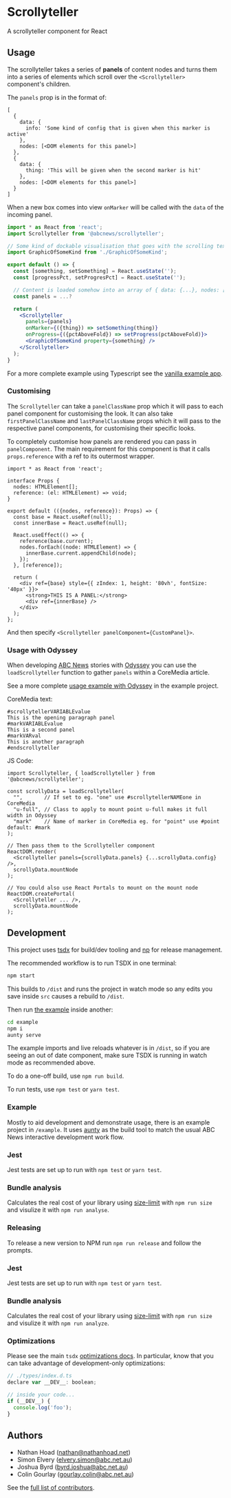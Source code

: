 # Scrollyteller

A scrollyteller component for React

## Usage

The scrollyteller takes a series of **panels** of content nodes and turns them into a series of elements which scroll over the `<Scrollyteller>` component's children.

The `panels` prop is in the format of:

    [
      {
        data: {
          info: 'Some kind of config that is given when this marker is active'
        },
        nodes: [<DOM elements for this panel>]
      },
      {
        data: {
          thing: 'This will be given when the second marker is hit'
        },
        nodes: [<DOM elements for this panel>]
      }
    ]

When a new box comes into view `onMarker` will be called with the `data` of the incoming panel.

```jsx
import * as React from 'react';
import Scrollyteller from '@abcnews/scrollyteller';

// Some kind of dockable visualisation that goes with the scrolling text
import GraphicOfSomeKind from './GraphicOfSomeKind';

export default () => {
  const [something, setSomething] = React.useState('');
  const [progressPct, setProgresPct] = React.useState('');

  // Content is loaded somehow into an array of { data: {...}, nodes: [...DOMNodes] }
  const panels = ...?

  return (
    <Scrollyteller
      panels={panels}
      onMarker={({thing}) => setSomething(thing)}
      onProgress={({pctAboveFold}) => setProgress(pctAboveFold)}>
      <GraphicOfSomeKind property={something} />
    </Scrollyteller>
  );
}
```

For a more complete example using Typescript see the [vanilla example app](example/src/components/AppVanilla/index.tsx).

### Customising

The `Scrollyteller` can take a `panelClassName` prop which it will pass to each panel component for customising the look.
It can also take `firstPanelClassName` and `lastPanelClassName` props which it will pass to the respective panel components, for customising their specific looks.

To completely customise how panels are rendered you can pass in `panelComponent`. The main requirement for this component is that it calls `props.reference` with a ref to its outermost wrapper.

```tsx
import * as React from 'react';

interface Props {
  nodes: HTMLElement[];
  reference: (el: HTMLElement) => void;
}

export default (({nodes, reference}): Props) => {
  const base = React.useRef(null);
  const innerBase = React.useRef(null);

  React.useEffect(() => {
    reference(base.current);
    nodes.forEach((node: HTMLElement) => {
      innerBase.current.appendChild(node);
    });
  }, [reference]);

  return (
    <div ref={base} style={{ zIndex: 1, height: '80vh', fontSize: '40px' }}>
      <strong>THIS IS A PANEL:</strong>
      <div ref={innerBase} />
    </div>
  );
};
```

And then specify `<Scrollyteller panelComponent={CustomPanel}>`.

### Usage with Odyssey

When developing [ABC News](https://www.abc.net.au) stories with [Odyssey](https://github.com/abcnews/odyssey) you can use the `loadScrollyteller` function to gather `panels` within a CoreMedia article.

See a more complete [usage example with Odyssey](example/src) in the example project.

CoreMedia text:

```
#scrollytellerVARIABLEvalue
This is the opening paragraph panel
#markVARIABLEvalue
This is a second panel
#markVARval
This is another paragraph
#endscrollyteller
```

JS Code:

```tsx
import Scrollyteller, { loadScrollyteller } from '@abcnews/scrollyteller';

const scrollyData = loadScrollyteller(
  "",       // If set to eg. "one" use #scrollytellerNAMEone in CoreMedia
  "u-full", // Class to apply to mount point u-full makes it full width in Odyssey
  "mark"    // Name of marker in CoreMedia eg. for "point" use #point default: #mark
);

// Then pass them to the Scrollyteller component
ReactDOM.render(
  <Scrollyteller panels={scrollyData.panels} {...scrollyData.config} />,
  scrollyData.mountNode
);

// You could also use React Portals to mount on the mount node
ReactDOM.createPortal(
  <Scrollyteller ... />,
  scrollyData.mountNode
);
```

## Development

This project uses [tsdx](https://tsdx.io) for build/dev tooling and [np](https://github.com/sindresorhus/np) for release management.

The recommended workflow is to run TSDX in one terminal:

```bash
npm start
```

This builds to `/dist` and runs the project in watch mode so any edits you save inside `src` causes a rebuild to `/dist`.

Then run [the example](#example) inside another:

```bash
cd example
npm i
aunty serve
```

The example imports and live reloads whatever is in `/dist`, so if you are seeing an out of date component, make sure TSDX is running in watch mode as recommended above.

To do a one-off build, use `npm run build`.

To run tests, use `npm test` or `yarn test`.

### Example

Mostly to aid development and demonstrate usage, there is an example project in `/example`. It uses [aunty](https://github.com/abcnews/aunty) as the build tool to match the usual ABC News interactive development work flow.

### Jest

Jest tests are set up to run with `npm test` or `yarn test`.

### Bundle analysis

Calculates the real cost of your library using [size-limit](https://github.com/ai/size-limit) with `npm run size` and visulize it with `npm run analyse`.

### Releasing

To release a new version to NPM run `npm run release` and follow the prompts.

### Jest

Jest tests are set up to run with `npm test` or `yarn test`.

### Bundle analysis

Calculates the real cost of your library using [size-limit](https://github.com/ai/size-limit) with `npm run size` and visulize it with `npm run analyze`.

### Optimizations

Please see the main `tsdx` [optimizations docs](https://github.com/palmerhq/tsdx#optimizations). In particular, know that you can take advantage of development-only optimizations:

```js
// ./types/index.d.ts
declare var __DEV__: boolean;

// inside your code...
if (__DEV__) {
  console.log('foo');
}
```

## Authors

- Nathan Hoad ([nathan@nathanhoad.net](mailto:nathan@nathanhoad.net))
- Simon Elvery ([elvery.simon@abc.net.au](mailto:elvery.simon@abc.net.au))
- Joshua Byrd ([byrd.joshua@abc.net.au](mailto:byrd.joshua@abc.net.au))
- Colin Gourlay ([gourlay.colin@abc.net.au](mailto:gourlay.colin@abc.net.au))

See the [full list of contributors](https://github.com/abcnews/scrollyteller/graphs/contributors).
